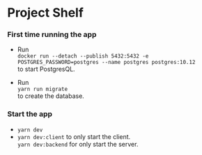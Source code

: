 # Project Shelf

### First time running the app

- Run<br/> `docker run --detach --publish 5432:5432 -e POSTGRES_PASSWORD=postgres --name postgres postgres:10.12`<br/> to start PostgresQL.

- Run<br/> `yarn run migrate`<br/> to create the database.

### Start the app

- `yarn dev`
- `yarn dev:client` to only start the client.<br/> `yarn dev:backend` for only start the server.
